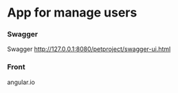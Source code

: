 # App for manage users

### Swagger
Swagger http://127.0.0.1:8080/petproject/swagger-ui.html

### Front
angular.io

